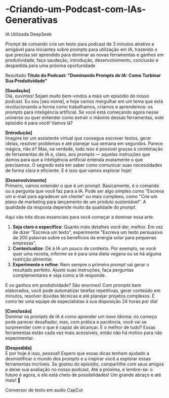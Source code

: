 # -Criando-um-Podcast-com-IAs-Generativas

IA Utilizada
DeepSeek

Prompt de comando
crie um texto para podcast de 3 minutos atrativo e amigável para iniciantes sobre prompts para utilização em IA, trazendo o que precisa ser aprendido para dominar as novas ferramentas e ganhos em produtividade, faça saudação, introdução, desenvolvimento, conclusão e despedida para uma próxima oportunidade

Resultado
**Título do Podcast: "Dominando Prompts de IA: Como Turbinar Sua Produtividade"**

**[Saudação]**  
Olá, ouvintes! Sejam muito bem-vindos a mais um episódio do nosso podcast. Eu sou [seu nome], e hoje vamos mergulhar em um tema que está revolucionando a forma como trabalhamos, criamos e aprendemos: os *prompts* para inteligência artificial. Se você está começando agora nesse universo ou quer entender como extrair o máximo dessas ferramentas, este episódio é para você! Vamos lá?

**[Introdução]**  
Imagine ter um assistente virtual que consegue escrever textos, gerar ideias, resolver problemas e até planejar sua semana em segundos. Parece mágica, não é? Mas, na verdade, tudo isso é possível graças à combinação de ferramentas de IA e, claro, aos *prompts* — aquelas instruções que damos para que a inteligência artificial entenda exatamente o que precisamos. O segredo está em saber como comunicar suas necessidades de forma clara e eficiente. E é isso que vamos explorar hoje!

**[Desenvolvimento]**  
Primeiro, vamos entender o que é um *prompt*. Basicamente, é o comando ou a pergunta que você faz para a IA. Pode ser algo simples como "Escreva um e-mail para agradecer um cliente" ou mais complexo, como "Crie um plano de marketing para lançamento de um produto sustentável". A qualidade da resposta depende muito da qualidade do *prompt*.  

Aqui vão três dicas essenciais para você começar a dominar essa arte:  
1. **Seja claro e específico**: Quanto mais detalhes você der, melhor. Em vez de dizer "Escreva um texto", experimente "Escreva um texto persuasivo de 200 palavras sobre os benefícios da energia solar para pequenas empresas".  
2. **Contextualize**: Dê à IA um pouco de contexto. Por exemplo, se você quer uma receita, informe se é para uma dieta vegana ou se há alguma restrição alimentar.  
3. **Experimente e refine**: Nem sempre o primeiro *prompt* vai gerar o resultado perfeito. Ajuste suas instruções, faça perguntas complementares e veja como a IA responde.  

E os ganhos em produtividade? São enormes! Com *prompts* bem elaborados, você pode automatizar tarefas repetitivas, gerar conteúdo em minutos, resolver dúvidas técnicas e até planejar projetos complexos. É como ter uma equipe de especialistas à sua disposição 24 horas por dia!

**[Conclusão]**  
Dominar os *prompts* de IA é como aprender um novo idioma: no começo pode parecer desafiador, mas, com prática e paciência, você vai se surpreender com o que é capaz de alcançar. E o melhor de tudo? Essas ferramentas estão cada vez mais acessíveis, então não há motivo para não experimentar.  

**[Despedida]**  
E por hoje é isso, pessoal! Espero que essas dicas tenham ajudado a desmistificar o mundo dos *prompts* e a inspirar você a explorar essas ferramentas incríveis. Se gostou do episódio, compartilhe com seus amigos e deixe sua avaliação no nosso podcast. Até a próxima, e lembre-se: o futuro é agora, e ele está cheio de possibilidades! Um grande abraço e até mais! 🚀  

Conversor de texto em audio
CapCut
